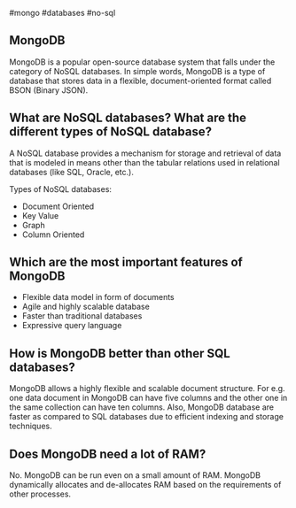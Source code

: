 #mongo
#databases 
#no-sql

## MongoDB

MongoDB is a popular open-source database system that falls under the category of NoSQL databases. In simple words, MongoDB is a type of database that stores data in a flexible, document-oriented format called BSON (Binary JSON).

## What are NoSQL databases? What are the different types of NoSQL database?

A NoSQL database provides a mechanism for storage and retrieval of data that is modeled in means other than the tabular relations used in relational databases (like SQL, Oracle, etc.).

Types of NoSQL databases:

- Document Oriented
- Key Value
- Graph
- Column Oriented

## Which are the most important features of MongoDB

- Flexible data model in form of documents
- Agile and highly scalable database
- Faster than traditional databases
- Expressive query language

## How is MongoDB better than other SQL databases?

MongoDB allows a highly flexible and scalable document structure. For e.g. one data document in MongoDB can have five columns and the other one in the same collection can have ten columns. Also, MongoDB database are faster as compared to SQL databases due to efficient indexing and storage techniques.

## Does MongoDB need a lot of RAM?

No. MongoDB can be run even on a small amount of RAM. MongoDB dynamically allocates and de-allocates RAM based on the requirements of other processes.

